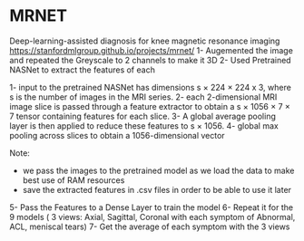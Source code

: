 # MRNET
 Deep-learning-assisted diagnosis for knee magnetic resonance imaging 
https://stanfordmlgroup.github.io/projects/mrnet/
1- Augemented the image and repeated the Greyscale to 2 channels to make it 3D
2- Used Pretrained NASNet to extract the features of each 

1- input to the pretrained NASNet has dimensions s × 224 × 224 x 3, where s is the number of images in the MRI series.
2- each 2-dimensional MRI image slice is passed through a feature extractor to obtain a s × 1056 × 7 × 7 tensor containing features for each slice. 
3- A global average pooling layer is then applied to reduce these features to s × 1056. 
4- global max pooling across slices to obtain a 1056-dimensional vector

Note:
- we pass the images to the pretrained model as we load the data to make best use of RAM resources
- save the extracted features in .csv files in order to be able to use it later

5- Pass the Features to a Dense Layer to train the model
6- Repeat it for the 9 models ( 3 views: Axial, Sagittal, Coronal with each symptom of Abnormal, ACL, meniscal tears)
7- Get the average of each symptom with the 3 views 
